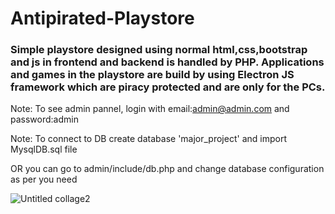 # Antipirated-Playstore
### Simple playstore designed using normal html,css,bootstrap and js in frontend and backend is handled by  PHP. Applications and games in the playstore are  build by using Electron JS framework which are piracy protected and are only for the PCs.   

Note: To see admin pannel, login with email:admin@admin.com and password:admin

Note: To connect to DB create database 'major_project' and import MysqlDB.sql file 

OR you can go to admin/include/db.php and change database configuration as per you need

![Untitled collage2](https://user-images.githubusercontent.com/41549427/60393039-b2ad1800-9b2e-11e9-851d-45bc51289419.jpg)

